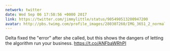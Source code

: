 ```yaml
---
network: twitter
date: Wed Sep 06 17:58:56 +0000 2017
link: https://twitter.com/jimmylittle/status/905490513200947200
avatar: http://pbs.twimg.com/profile_images/280307260/IMG_3651_2_normal.jpg
---
```


Delta fixed the "error" after she called, but this shows the dangers of letting the algorithm run your business. https://t.co/ANFbaWRhPl
